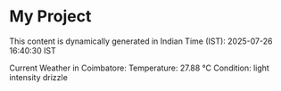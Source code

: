 # My Project

This content is dynamically generated in Indian Time (IST): 2025-07-26 16:40:30 IST


Current Weather in Coimbatore:
Temperature: 27.88 °C
Condition: light intensity drizzle
